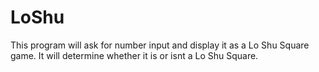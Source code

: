 # LoShu
This program will ask for number input and display it as a
Lo Shu Square game. It will determine whether it is or isnt a 
Lo Shu Square.

